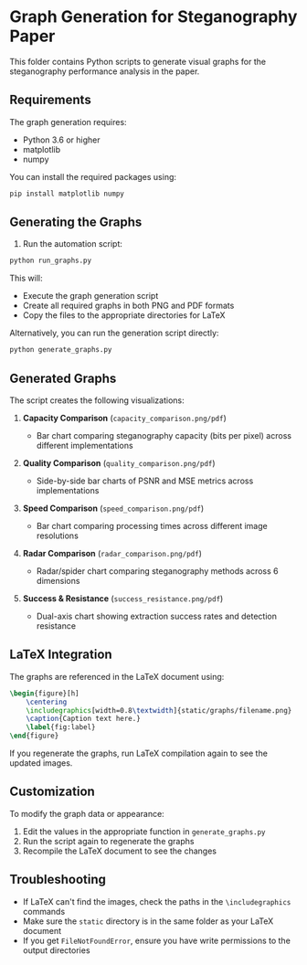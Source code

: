 # Graph Generation for Steganography Paper

This folder contains Python scripts to generate visual graphs for the steganography performance analysis in the paper.

## Requirements

The graph generation requires:
- Python 3.6 or higher
- matplotlib
- numpy

You can install the required packages using:

```bash
pip install matplotlib numpy
```

## Generating the Graphs

1. Run the automation script:

```bash
python run_graphs.py
```

This will:
- Execute the graph generation script
- Create all required graphs in both PNG and PDF formats
- Copy the files to the appropriate directories for LaTeX

Alternatively, you can run the generation script directly:

```bash
python generate_graphs.py
```

## Generated Graphs

The script creates the following visualizations:

1. **Capacity Comparison** (`capacity_comparison.png/pdf`)
   - Bar chart comparing steganography capacity (bits per pixel) across different implementations

2. **Quality Comparison** (`quality_comparison.png/pdf`)
   - Side-by-side bar charts of PSNR and MSE metrics across implementations

3. **Speed Comparison** (`speed_comparison.png/pdf`)
   - Bar chart comparing processing times across different image resolutions

4. **Radar Comparison** (`radar_comparison.png/pdf`)
   - Radar/spider chart comparing steganography methods across 6 dimensions

5. **Success & Resistance** (`success_resistance.png/pdf`)
   - Dual-axis chart showing extraction success rates and detection resistance

## LaTeX Integration

The graphs are referenced in the LaTeX document using:

```latex
\begin{figure}[h]
    \centering
    \includegraphics[width=0.8\textwidth]{static/graphs/filename.png}
    \caption{Caption text here.}
    \label{fig:label}
\end{figure}
```

If you regenerate the graphs, run LaTeX compilation again to see the updated images.

## Customization

To modify the graph data or appearance:

1. Edit the values in the appropriate function in `generate_graphs.py`
2. Run the script again to regenerate the graphs
3. Recompile the LaTeX document to see the changes

## Troubleshooting

- If LaTeX can't find the images, check the paths in the `\includegraphics` commands
- Make sure the `static` directory is in the same folder as your LaTeX document
- If you get `FileNotFoundError`, ensure you have write permissions to the output directories 